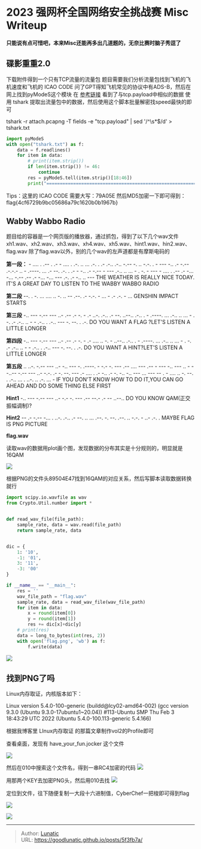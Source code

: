 # 2023 强网杯全国网络安全挑战赛 Misc Writeup

**只能说有点可惜吧，本来Misc还能再多出几道题的，无奈比赛时脑子秀逗了**

<!--more-->

## 碟影重重2.0

下载附件得到一个只有TCP流量的流量包
题目需要我们分析流量包找到飞机的飞机速度和飞机的 ICAO CODE
问了GPT得知飞机常见的协议中有ADS-B，然后在网上找到pyModeS这个模块
在 [参考链接](https://gitee.com/wangmin-gf/ads-b) 看到了与tcp.payload中相似的数据
使用 tshark 提取出流量包中的数据，然后使用这个脚本批量解密找speed最快的即可

tshark -r attach.pcapng -T fields -e "tcp.payload" | sed '/^\s*$/d' > tshark.txt

```python
import pyModeS
with open("tshark.txt") as f:
    data = f.readlines()
    for item in data:
        # print(item.strip())
        if len(item.strip()) != 46:
            continue
        res = pyModeS.tell(item.strip()[18:46])
        print("===========================================================================")
```

Tips：这里的 ICAO CODE 需要大写：79A05E
然后MD5加密一下即可得到：flag{4cf6729b9bc05686a79c1620b0b1967b}

## Wabby Wabbo Radio

题目给的容器是一个网页版的播放器，通过抓包，得到了以下几个wav文件
xh1.wav、xh2.wav、xh3.wav、xh4.wav、xh5.wav、hint1.wav、hin2.wav、flag.wav
除了flag.wav以外，别的几个wav的左声道都是有摩斯电码的

**第一段：**
\- .... . .-- . .- - .... . .-. .. ... .-. . .- .-.. .-.. -.-- -. .. -.-. . - --- -.. .- -.-- .-.-.- .. - .----. ... .- --. .-. . .- - -.. .- -.-- - --- .-.. .. ... - . -. - --- - .... . .-- .- -... -... -.-- .-- .- -... -... --- .-. .- -.. .. ---
THE WEATHER IS REALLY NICE TODAY. IT'S A GREAT DAY TO LISTEN TO THE WABBY WABBO RADIO

**第二段**
--. . -. ... .... .. -. .. -- .--. .- -.-. - ... - .- .-. - ...
GENSHIN IMPACT STARTS

**第三段**
-.. --- -.-- --- ..- .-- .- -. - .- ..-. .-.. .- --. ..--.. .-.. . - .----. ... .-.. .. ... - . -. .- .-.. .. - - .-..  . .-.. --- -. --. . .-.
DO YOU WANT A FLAG ?LET'S LISTEN A LITTLE LONGER

**第四段**
-.. --- -.-- --- ..- .-- .- -. - .- .... .. -. - ..--.. .-.. . - .----. ... .-.. .. ... - . -. .- .-.. .. - - .-.. . .-.. --- -. --. . .-.
DO YOU WANT A HINT?LET'S LISTEN A LITTLE LONGER

**第五段**
.. ..-. -.-- --- ..- -.. --- -. .----. - -.- -. --- .-- .... --- .-- - --- -.. --- .. - --..-- -.-- --- ..- -.-. .- -. --. --- .- .... . .- -.. .- -. -.. -.. --- ... --- -- . - .... .. -. --. . .-.. ... . ..-. .. .-. ... -
IF YOU DON'T KNOW HOW TO DO IT,YOU CAN GO AHEAD AND DO SOME THING ELSE FIRST

**Hint1**
-.. --- -.-- --- ..- -.- -. --- .-- --.- .- -- ..--..
DO YOU KNOW QAM(正交振幅调制)?

**Hint2**
-- .- -.-- -... . ..-. .-.. .- --. .. ... .--. -. --. .--. .. -.-. - ..- .-. .
MAYBE FLAG IS PNG PICTURE

**flag.wav**

读取wav的数据用plot画个图，发现数据的分布其实是十分规则的，明显就是16QAM

![](imgs/image-20240702171050375.png)

根据PNG的文件头89504E47找到16QAM的对应关系，然后写脚本读取数据转换就行

```python
import scipy.io.wavfile as wav
from Crypto.Util.number import *


def read_wav_file(file_path):
    sample_rate, data = wav.read(file_path)
    return sample_rate, data


dic = {
    1: '10',
    -1: '01',
    3: '11',
    -3: '00'
}

if __name__ == "__main__":
    res = ''
    wav_file_path = "flag.wav"
    sample_rate, data = read_wav_file(wav_file_path)
    for item in data:
        x = round(item[0])
        y = round(item[1])
        res += dic[x]+dic[y]
    # print(res)
    data = long_to_bytes(int(res, 2))
    with open('flag.png', 'wb') as f:
        f.write(data)
```

![](imgs/image-20240702171059245.png)

## 找到PNG了吗

Linux内存取证，内核版本如下：

Linux version 5.4.0-100-generic (buildd@lcy02-amd64-002) (gcc version 9.3.0 (Ubuntu 9.3.0-17ubuntu1~20.04)) \#113-Ubuntu SMP Thu Feb 3 18:43:29 UTC 2022 (Ubuntu 5.4.0-100.113-generic 5.4.166)

根据我博客里 LInux内存取证 的那篇文章制作vol2的Profile即可

查看桌面，发现有 have_your_fun.jocker 这个文件

![](imgs/image-20240702171108754.png)

然后在010中搜索这个文件名，得到一串RC4加密的代码
![](imgs/image-20240702171116502.png)

用那两个KEY去加密PNG头，然后用010去找
![](imgs/image-20240702171125681.png)

定位到文件，往下随便复制一大段十六进制值，CyberChef一把梭即可得到flag

![](imgs/image-20240702171131968.png)

![](imgs/image-20240702171139955.png)


---

> Author: [Lunatic](https://goodlunatic.github.io)  
> URL: https://goodlunatic.github.io/posts/5f3fb7a/  

